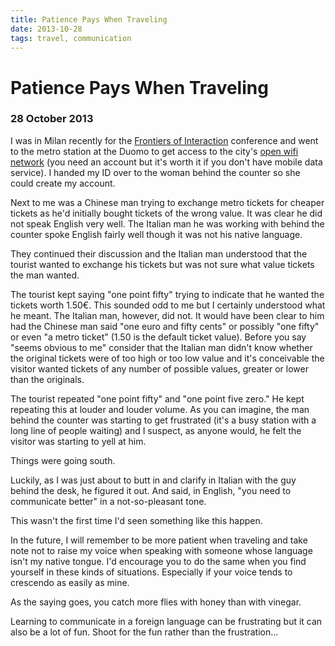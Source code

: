 ```yaml
---
title: Patience Pays When Traveling
date: 2013-10-28
tags: travel, communication
---
```


# Patience Pays When Traveling

### 28 October 2013


I was in Milan recently for the [Frontiers of Interaction](http://frontiersofinteraction.com) conference and went to the metro station at the Duomo to get access to the city's [open wifi network](http://info.openwifimilano.it/) (you need an account but it's worth it if you don't have mobile data service). I handed my ID over to the woman behind the counter so she could create my account. 

Next to me was a Chinese man trying to exchange metro tickets for cheaper tickets as he'd initially bought tickets of the wrong value. It was clear he did not speak English very well. The Italian man he was working with behind the counter spoke English fairly well though it was not his native language.

They continued their discussion and the Italian man understood that the tourist wanted to exchange his tickets but was not sure what value tickets the man wanted.

The tourist kept saying "one point fifty" trying to indicate that he wanted the tickets worth 1.50&euro;. This sounded odd to me but I certainly understood what he meant. The Italian man, however, did not. It would have been clear to him had the Chinese man said "one euro and fifty cents" or possibly "one fifty" or even "a metro ticket" (1.50 is the default ticket value). Before you say "seems obvious to me" consider that the Italian man didn't know whether the original tickets were of too high or too low value and it's conceivable the visitor wanted tickets of any number of possible values, greater or lower than the originals.

The tourist repeated "one point fifty" and "one point five zero." He kept repeating this at louder and louder volume. As you can imagine, the man behind the counter was starting to get frustrated (it's a busy station with a long line of people waiting) and I suspect, as anyone would, he felt the visitor was starting to yell at him.

Things were going south.

Luckily, as I was just about to butt in and clarify in Italian with the guy behind the desk, he figured it out. And said, in English, "you need to communicate better" in a not-so-pleasant tone.

This wasn't the first time I'd seen something like this happen.

In the future, I will remember to be more patient when traveling and take note not to raise my voice when speaking with someone whose language isn't my native tongue. I'd encourage you to do the same when you find yourself in these kinds of situations. Especially if your voice tends to crescendo as easily as mine.

As the saying goes, you catch more flies with honey than with vinegar. 

Learning to communicate in a foreign language can be frustrating but it can also be a lot of fun. Shoot for the fun rather than the frustration...


